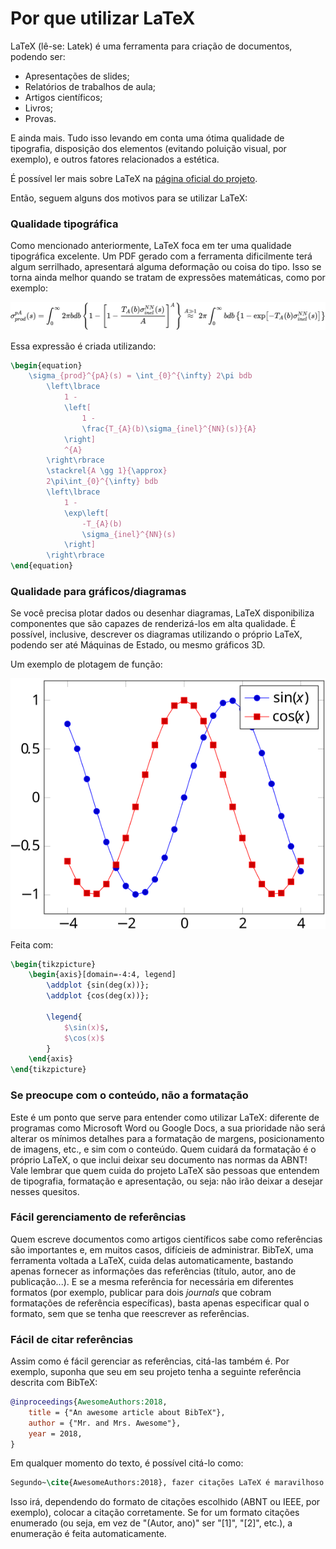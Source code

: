 Por que utilizar LaTeX
======================

LaTeX (lê-se: Latek) é uma ferramenta para criação de documentos, podendo ser:

- Apresentações de slides;
- Relatórios de trabalhos de aula;
- Artigos científicos;
- Livros;
- Provas.

E ainda mais. Tudo isso levando em conta uma ótima qualidade de tipografia,
disposição dos elementos (evitando poluição visual, por exemplo), e outros
fatores relacionados a estética.

É possível ler mais sobre LaTeX na [página oficial do
projeto](https://www.latex-project.org/about/).

Então, seguem alguns dos motivos para se utilizar LaTeX:

### Qualidade tipográfica

Como mencionado anteriormente, LaTeX foca em ter uma qualidade tipográfica
excelente. Um PDF gerado com a ferramenta dificilmente terá algum serrilhado,
apresentará alguma deformação ou coisa do tipo. Isso se torna ainda melhor
quando se tratam de expressões matemáticas, como por exemplo:

![Expressão matemática renderizada](./img/math-expr-sample.svg)

Essa expressão é criada utilizando:

```latex
\begin{equation}
    \sigma_{prod}^{pA}(s) = \int_{0}^{\infty} 2\pi bdb
        \left\lbrace
            1 -
            \left[
                1 -
                \frac{T_{A}(b)\sigma_{inel}^{NN}(s)}{A}
            \right]
            ^{A}
        \right\rbrace
        \stackrel{A \gg 1}{\approx}
        2\pi\int_{0}^{\infty} bdb
        \left\lbrace
            1 -
            \exp\left[
                -T_{A}(b)
                \sigma_{inel}^{NN}(s)
            \right]
        \right\rbrace
\end{equation}
```

### Qualidade para gráficos/diagramas

Se você precisa plotar dados ou desenhar diagramas, LaTeX disponibiliza
componentes que são capazes de renderizá-los em alta qualidade. É possível,
inclusive, descrever os diagramas utilizando o próprio LaTeX, podendo ser até
Máquinas de Estado, ou mesmo gráficos 3D.

Um exemplo de plotagem de função:

![Função matemática renderizada](./img/math-fun-sample.svg)

Feita com:

```tex
\begin{tikzpicture}
    \begin{axis}[domain=-4:4, legend]
        \addplot {sin(deg(x))};
        \addplot {cos(deg(x))};

        \legend{
            $\sin(x)$,
            $\cos(x)$
        }
    \end{axis}
\end{tikzpicture}
```

### Se preocupe com o conteúdo, não a formatação

Este é um ponto que serve para entender como utilizar LaTeX: diferente de
programas como Microsoft Word ou Google Docs, a sua prioridade não será alterar
os mínimos detalhes para a formatação de margens, posicionamento de imagens,
etc., e sim com o conteúdo. Quem cuidará da formatação é o próprio LaTeX, o que
inclui deixar seu documento nas normas da ABNT! Vale lembrar que quem cuida do
projeto LaTeX são pessoas que entendem de tipografia, formatação e
apresentação, ou seja: não irão deixar a desejar nesses quesitos.

### Fácil gerenciamento de referências

Quem escreve documentos como artigos científicos sabe como referências são
importantes e, em muitos casos, difícieis de administrar. BibTeX, uma
ferramenta voltada a LaTeX, cuida delas automaticamente, bastando apenas
fornecer as informações das referências (título, autor, ano de publicação...).
E se a mesma referência for necessária em diferentes formatos (por exemplo,
publicar para dois _journals_ que cobram formatações de referência
específicas), basta apenas especificar qual o formato, sem que se tenha que
reescrever as referências.

### Fácil de citar referências

Assim como é fácil gerenciar as referências, citá-las também é. Por exemplo,
suponha que seu em seu projeto tenha a seguinte referência descrita com BibTeX:

```bibtex
@inproceedings{AwesomeAuthors:2018,
    title = {"An awesome article about BibTeX"},
    author = {"Mr. and Mrs. Awesome"},
    year = 2018,
}
```

Em qualquer momento do texto, é possível citá-lo como:

```tex
Segundo~\cite{AwesomeAuthors:2018}, fazer citações LaTeX é maravilhoso.
```

Isso irá, dependendo do formato de citações escolhido (ABNT ou IEEE, por
exemplo), colocar a citação corretamente. Se for um formato citações enumerado
(ou seja, em vez de "(Autor, ano)" ser "[1]", "[2]", etc.), a enumeração é
feita automaticamente.
